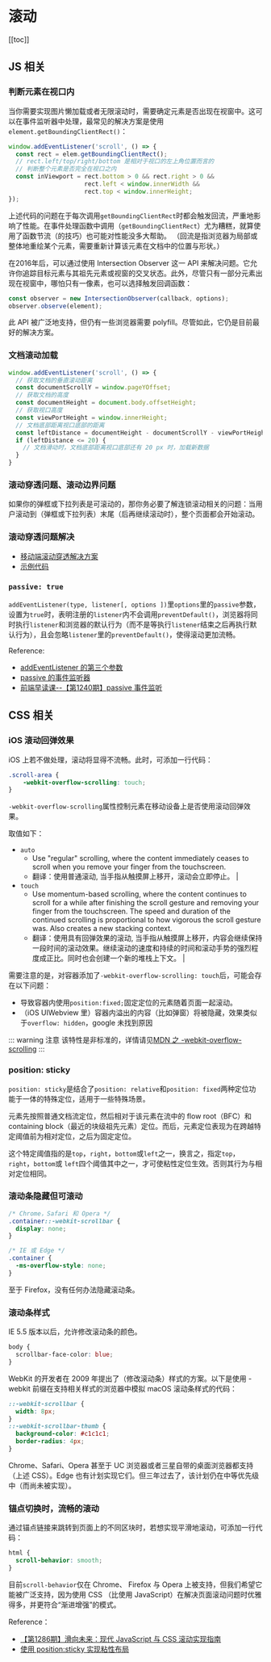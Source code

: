 # 滚动

[[toc]]

## JS 相关

### 判断元素在视口内

当你需要实现图片懒加载或者无限滚动时，需要确定元素是否出现在视窗中。这可以在事件监听器中处理，最常见的解决方案是使用`element.getBoundingClientRect()`：

```js
window.addEventListener('scroll', () => {
  const rect = elem.getBoundingClientRect();
  // rect.left/top/right/bottom 是相对于视口的左上角位置而言的
  // 判断整个元素是否完全在视口之内
  const inViewport = rect.bottom > 0 && rect.right > 0 &&
                     rect.left < window.innerWidth &&
                     rect.top < window.innerHeight;
});
```

上述代码的问题在于每次调用`getBoundingClientRect`时都会触发回流，严重地影响了性能。在事件处理函数中调用（`getBoundingClientRect`）尤为糟糕，就算使用了函数节流（的技巧）也可能对性能没多大帮助。
（回流是指浏览器为局部或整体地重绘某个元素，需要重新计算该元素在文档中的位置与形状。）

在2016年后，可以通过使用 Intersection Observer 这一 API 来解决问题。它允许你追踪目标元素与其祖先元素或视窗的交叉状态。此外，尽管只有一部分元素出现在视窗中，哪怕只有一像素，也可以选择触发回调函数：

```js
const observer = new IntersectionObserver(callback, options);
observer.observe(element);
```

此 API 被广泛地支持，但仍有一些浏览器需要 polyfill。尽管如此，它仍是目前最好的解决方案。

### 文档滚动加载

```js
window.addEventListener('scroll', () => {
  // 获取文档的垂直滚动距离
  const documentScrollY = window.pageYOffset;
  // 获取文档的高度
  const documentHeight = document.body.offsetHeight;
  // 获取视口高度
  const viewPortHeight = window.innerHeight;
  // 文档底部距离视口底部的距离
  const leftDistance = documentHeight - documentScrollY - viewPortHeight;
  if (leftDistance <= 20) {
    // 文档滑动时，文档底部距离视口底部还有 20 px 时，加载新数据
  }
}
```

### 滚动穿透问题、滚动边界问题

如果你的弹框或下拉列表是可滚动的，那你务必要了解连锁滚动相关的问题：当用户滚动到（弹框或下拉列表）末尾（后再继续滚动时），整个页面都会开始滚动。

### 滚动穿透问题解决

- [移动端滚动穿透解决方案](https://juejin.im/post/5abf1c69f265da239706fcb8)
- [示例代码](/browser-env/scroll/no-bg-scroll.html)

### `passive: true`

`addEventListener(type, listener[, options ])`里`options`里的`passive`参数，设置为`true`时，表明注册的`listener`内不会调用`preventDefault()`，浏览器将同时执行`listener`和浏览器的默认行为（而不是等执行`listener`结束之后再执行默认行为），且会忽略`listener`里的`preventDefault()`，使得滚动更加流畅。

Reference:

- [addEventListener 的第三个参数](https://github.com/justjavac/the-front-end-knowledge-you-may-not-know/issues/6#issuecomment-404205665)
- [passive 的事件监听器](http://www.cnblogs.com/ziyunfei/p/5545439.html)
- [前端早读课--【第1240期】passive 事件监听](https://mp.weixin.qq.com/s/TrN50625KykugTiOZ3JVsw)

## CSS 相关

### iOS 滚动回弹效果

iOS 上若不做处理，滚动将显得不流畅。此时，可添加一行代码：

```css
.scroll-area {
    -webkit-overflow-scrolling: touch;
}
```

`-webkit-overflow-scrolling`属性控制元素在移动设备上是否使用滚动回弹效果。

取值如下：

- `auto`
  - Use "regular" scrolling, where the content immediately ceases to scroll when you remove your finger from the touchscreen.
  - 翻译：使用普通滚动, 当手指从触摸屏上移开，滚动会立即停止。                                                                                                                   |
- `touch`
  - Use momentum-based scrolling, where the content continues to scroll for a while after finishing the scroll gesture and removing your finger from the touchscreen. The speed and duration of the continued scrolling is proportional to how vigorous the scroll gesture was. Also creates a new stacking context.
  - 翻译：使用具有回弹效果的滚动, 当手指从触摸屏上移开，内容会继续保持一段时间的滚动效果。继续滚动的速度和持续的时间和滚动手势的强烈程度成正比。同时也会创建一个新的堆栈上下文。 |

需要注意的是，对容器添加了`-webkit-overflow-scrolling: touch`后，可能会存在以下问题：

- 导致容器内使用`position:fixed;`固定定位的元素随着页面一起滚动。
- （iOS UIWebview 里）容器内溢出的内容（比如弹窗）将被隐藏，效果类似于`overflow: hidden`，google 未找到原因

::: warning 注意
该特性是非标准的，详情请见[MDN 之 -webkit-overflow-scrolling](https://developer.mozilla.org/zh-CN/docs/Web/CSS/-webkit-overflow-scrolling)
:::

### position: sticky

`position: sticky`是结合了`position: relative`和`position: fixed`两种定位功能于一体的特殊定位，适用于一些特殊场景。

元素先按照普通文档流定位，然后相对于该元素在流中的 flow root（BFC）和 containing block（最近的块级祖先元素）定位。而后，元素定位表现为在跨越特定阈值前为相对定位，之后为固定定位。

这个特定阈值指的是`top`，`right`，`bottom`或`left`之一，换言之，指定`top`，`right`，`bottom`或 `left`四个阈值其中之一，才可使粘性定位生效。否则其行为与相对定位相同。

### 滚动条隐藏但可滚动

```css
/* Chrome，Safari 和 Opera */
.container::-webkit-scrollbar {
  display: none;
}

/* IE 或 Edge */
.container {
  -ms-overflow-style: none;
}
```

至于 Firefox，没有任何办法隐藏滚动条。

### 滚动条样式

IE 5.5 版本以后，允许修改滚动条的颜色。

```css
body {
  scrollbar-face-color: blue;
}
```

WebKit 的开发者在 2009 年提出了（修改滚动条）样式的方案。以下是使用 -webkit 前缀在支持相关样式的浏览器中模拟 macOS 滚动条样式的代码：

```css
::-webkit-scrollbar {
  width: 8px;
}
::-webkit-scrollbar-thumb {
  background-color: #c1c1c1;
  border-radius: 4px;
}
```

Chrome、Safari、Opera 甚至于 UC 浏览器或者三星自带的桌面浏览器都支持（上述 CSS）。Edge 也有计划实现它们。但三年过去了，该计划仍在中等优先级中（而尚未被实现）。

### 锚点切换时，流畅的滚动

通过锚点链接来跳转到页面上的不同区块时，若想实现平滑地滚动，可添加一行代码：

```css
html {
  scroll-behavior: smooth;
}
```

目前`scroll-behavior`仅在 Chrome、 Firefox 与 Opera 上被支持，但我们希望它能被广泛支持，因为使用 CSS （比使用 JavaScript）在解决页面滚动问题时优雅得多，并更符合“渐进增强”的模式。

Reference：

- [【第1286期】滑向未来：现代 JavaScript 与 CSS 滚动实现指南](https://mp.weixin.qq.com/s/tG56t5pd1Kw_O2NBXGAk6Q)
- [使用 position:sticky 实现粘性布局](http://www.cnblogs.com/coco1s/p/6402723.html)
